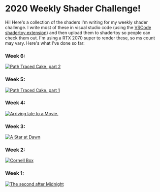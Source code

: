 # 2020 Weekly Shader Challenge!

Hi! Here's a collection of the shaders I'm writing for my weekly shader challenge. I write most of these in visual studio code (using the [VSCode shadertoy extension](https://marketplace.visualstudio.com/items?itemName=stevensona.shader-toy)) and then upload them to shadertoy so people can check them out. I'm using a RTX 2070 super to render these, so ms count may vary. Here's what I've done so far:

### Week 6:
[![Path Traced Cake, part 2](https://user-images.githubusercontent.com/11263073/74107191-7b432700-4b65-11ea-8ed8-700088c07fb0.png)](https://www.shadertoy.com/view/wldSzB)

### Week 5:
[![Path Traced Cake, part 1](https://user-images.githubusercontent.com/11263073/73610281-7c0c1400-45cd-11ea-8137-be8b6aa7d277.png)](https://www.shadertoy.com/view/3ldSR7)

### Week 4:
[![Arriving late to a Movie.](https://user-images.githubusercontent.com/11263073/73137897-cf71e580-4054-11ea-9a49-8e2adec5e716.png)](https://www.shadertoy.com/view/wly3Wc)

### Week 3:
[![A Star at Dawn](https://user-images.githubusercontent.com/11263073/72682913-527dc380-3aca-11ea-8d5e-1462e20d182e.png)](https://www.shadertoy.com/view/WlG3Rc)


### Week 2:
[![Cornell Box](https://user-images.githubusercontent.com/11263073/72219453-357f4880-353e-11ea-9183-8573624c3e80.png)](https://www.shadertoy.com/view/3tKGW1)


### Week 1:
[![The second after Midnight](https://user-images.githubusercontent.com/11263073/71779494-b2467b80-2fae-11ea-9234-6e0ee3f282d9.png)](https://www.shadertoy.com/view/wtK3Rz)


